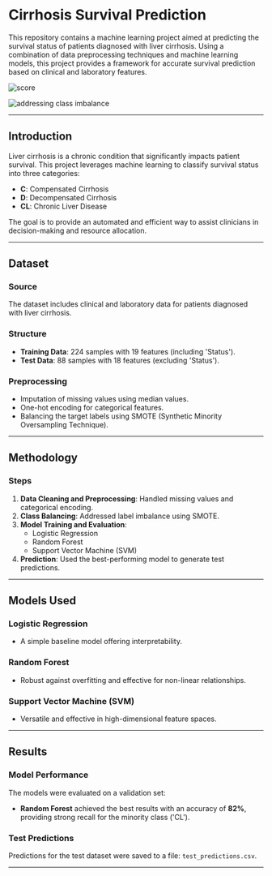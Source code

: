 # Cirrhosis Survival Prediction

This repository contains a machine learning project aimed at predicting the survival status of patients diagnosed with liver cirrhosis. Using a combination of data preprocessing techniques and machine learning models, this project provides a framework for accurate survival prediction based on clinical and laboratory features.

![score](https://i.imgur.com/kwgIPwj.png)

![addressing class imbalance](https://i.imgur.com/feojdk1.png)

---

## Introduction
Liver cirrhosis is a chronic condition that significantly impacts patient survival. This project leverages machine learning to classify survival status into three categories:
- **C**: Compensated Cirrhosis
- **D**: Decompensated Cirrhosis
- **CL**: Chronic Liver Disease

The goal is to provide an automated and efficient way to assist clinicians in decision-making and resource allocation.

---

## Dataset
### Source
The dataset includes clinical and laboratory data for patients diagnosed with liver cirrhosis.

### Structure
- **Training Data**: 224 samples with 19 features (including 'Status').
- **Test Data**: 88 samples with 18 features (excluding 'Status').

### Preprocessing
- Imputation of missing values using median values.
- One-hot encoding for categorical features.
- Balancing the target labels using SMOTE (Synthetic Minority Oversampling Technique).

---

## Methodology
### Steps
1. **Data Cleaning and Preprocessing**: Handled missing values and categorical encoding.
2. **Class Balancing**: Addressed label imbalance using SMOTE.
3. **Model Training and Evaluation**:
   - Logistic Regression
   - Random Forest
   - Support Vector Machine (SVM)
4. **Prediction**: Used the best-performing model to generate test predictions.

---

## Models Used
### Logistic Regression
- A simple baseline model offering interpretability.

### Random Forest
- Robust against overfitting and effective for non-linear relationships.

### Support Vector Machine (SVM)
- Versatile and effective in high-dimensional feature spaces.

---

## Results
### Model Performance
The models were evaluated on a validation set:
- **Random Forest** achieved the best results with an accuracy of **82%**, providing strong recall for the minority class ('CL').

### Test Predictions
Predictions for the test dataset were saved to a file: `test_predictions.csv`.

---